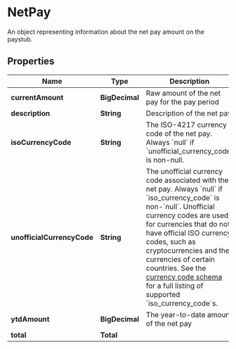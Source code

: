 

# NetPay

An object representing information about the net pay amount on the paystub.

## Properties

| Name | Type | Description | Notes |
|------------ | ------------- | ------------- | -------------|
|**currentAmount** | **BigDecimal** | Raw amount of the net pay for the pay period |  [optional] |
|**description** | **String** | Description of the net pay |  [optional] |
|**isoCurrencyCode** | **String** | The ISO-4217 currency code of the net pay. Always &#x60;null&#x60; if &#x60;unofficial_currency_code&#x60; is non-null. |  [optional] |
|**unofficialCurrencyCode** | **String** | The unofficial currency code associated with the net pay. Always &#x60;null&#x60; if &#x60;iso_currency_code&#x60; is non-&#x60;null&#x60;. Unofficial currency codes are used for currencies that do not have official ISO currency codes, such as cryptocurrencies and the currencies of certain countries.  See the [currency code schema](https://plaid.com/docs/api/accounts#currency-code-schema) for a full listing of supported &#x60;iso_currency_code&#x60;s. |  [optional] |
|**ytdAmount** | **BigDecimal** | The year-to-date amount of the net pay |  [optional] |
|**total** | **Total** |  |  [optional] |



